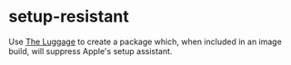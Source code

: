 # setup-resistant

Use [The Luggage](https://github.com/unixorn/luggage) to create a package which, when included in an image build, will suppress Apple's setup assistant.